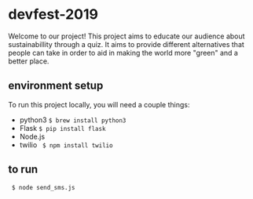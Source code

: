 # devfest-2019

Welcome to our project! This project aims to educate our audience about sustainabillity through a quiz. It aims to provide different alternatives that people can take in order to aid in making the world more "green" and a better place.

## environment setup
To run this project locally, you will need a couple things:
- python3 ``` $ brew install python3 ```
- Flask ``` $ pip install flask ```
- Node.js
- twilio ``` $ npm install twilio```

## to run
``` $ node send_sms.js```
